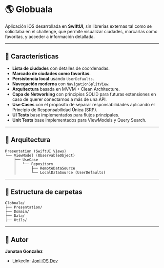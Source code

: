 # 🌎 Globuala

Aplicación iOS desarrollada en **SwiftUI**, sin librerías externas tal como se solicitaba en el challenge, que permite visualizar ciudades, marcarlas como favoritas, y acceder a información detallada.

---

## 📱 Características

- **Lista de ciudades** con detalles de coordenadas.
- **Marcado de ciudades como favoritas**.
- **Persistencia local** usando `UserDefaults`.
- **Navegación moderna** con `NavigationSplitView`.
- **Arquitectura** basada en MVVM + Clean Architecture.
- **Capa de Networking** con principios SOLID para futuras extensiones en caso de querer conectarnos a más de una API.
- **Use Cases** con el propósito de separar responsabilidades aplicando el Principio de Responsabilidad Única (SRP).
- **UI Tests** base implementados para flujos principales.
- **Unit Tests** base implementados para ViewModels y Query Search.

---

## 🧠 Arquitectura

```plaintext
Presentation (SwiftUI Views)
└── ViewModel (ObservableObject)
    ├── UseCase
    │   └── Repository
    │       ├── RemoteDataSource
    │       └── LocalDataSource (UserDefaults)
```

---

## 📁 Estructura de carpetas

```plaintext
Globuala/
├── Presentation/
├── Domain/
├── Data/
├── Utils/
```

---

## 👤 Autor

**Jonatan Gonzalez**

- LinkedIn: [Joni iOS Dev](https://www.linkedin.com/in/joni-iosdev/l)